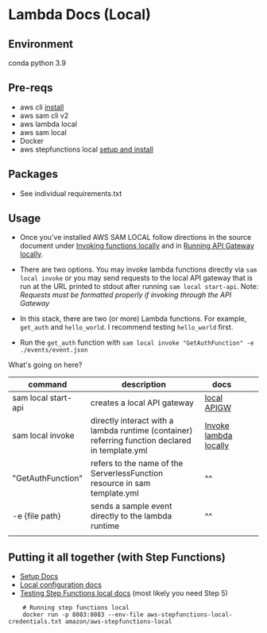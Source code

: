 # Lambda Docs (Local)

## Environment
conda
python 3.9

## Pre-reqs
- aws cli [install](https://docs.aws.amazon.com/serverless-application-model/latest/developerguide/install-sam-cli.html)
- aws sam cli v2
- aws lambda local
- aws sam local
- Docker
- aws stepfunctions local [setup and install](https://docs.aws.amazon.com/step-functions/latest/dg/sfn-local.html)

## Packages
- See individual requirements.txt

## Usage
- Once you've installed AWS SAM LOCAL follow directions in the source document under [Invoking functions locally](https://docs.aws.amazon.com/serverless-application-model/latest/developerguide/serverless-sam-cli-using-invoke.html) and in [Running API Gateway locally](https://docs.aws.amazon.com/serverless-application-model/latest/developerguide/serverless-sam-cli-using-start-api.html).

- There are two options. You may invoke lambda functions directly via `sam local invoke` or you may send requests to the local API gateway that is run at the URL printed to stdout after running `sam local start-api`. Note: *Requests must be formatted properly if invoking through the API Gateway*
- In this stack, there are two (or more) Lambda functions. For example, `get_auth` and `hello_world`. I recommend testing `hello_world` first.
- Run the `get_auth` function with `sam local invoke "GetAuthFunction" -e ./events/event.json`

What's going on here?

| command             | description                                                                                     | docs                                                                                                                                         |   |   |
|---------------------|-------------------------------------------------------------------------------------------------|----------------------------------------------------------------------------------------------------------------------------------------------|---|---|
| sam local start-api | creates a local API gateway                                                                     | [local APIGW](https://docs.aws.amazon.com/serverless-application-model/latest/developerguide/serverless-sam-cli-using-start-api.html)        |   |   |
| sam local invoke    | directly interact with a lambda runtime (container) referring function declared in template.yml | [Invoke lambda locally](https://docs.aws.amazon.com/serverless-application-model/latest/developerguide/serverless-sam-cli-using-invoke.html) |   |   |
| "GetAuthFunction"   | refers to the name of the ServerlessFunction resource in sam template.yml                       | ^^                                                                                                                                           |   |   |
| -e {file path}      | sends a sample event directly to the lambda runtime                                             | ^^         
                                                                                                                                  |   |   |


## Putting it all together (with Step Functions)

- [Setup Docs](https://docs.aws.amazon.com/step-functions/latest/dg/sfn-local-docker.html)
- [Local configuration docs](https://docs.aws.amazon.com/step-functions/latest/dg/sfn-local-config-options.html)
- [Testing Step Functions local docs](https://docs.aws.amazon.com/step-functions/latest/dg/sfn-local-lambda.html) (most likely you need Step 5)

```
    # Running step functions local
    docker run -p 8083:8083 --env-file aws-stepfunctions-local-credentials.txt amazon/aws-stepfunctions-local
```